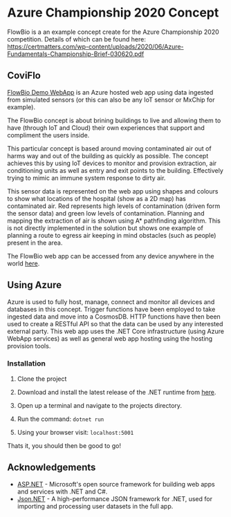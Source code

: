 # Azure Championship 2020 Concept
FlowBio is a an example concept create for the Azure Championship 2020 competition. Details of which can be found here: https://certmatters.com/wp-content/uploads/2020/06/Azure-Fundamentals-Championship-Brief-030620.pdf 

## CoviFlo
[FlowBio Demo WebApp](https://azurechampionship.azurewebsites.net) is an Azure hosted web app using data ingested from simulated sensors (or this can also be any IoT sensor or MxChip for example).

The FlowBio concept is about brining buildings to live and allowing them to have (through IoT and Cloud) their own experiences that support and compliment the users inside.

This particular concept is based around moving contaminated air out of harms way and out of the building as quickly as possible. The concept achieves this by using IoT devices to monitor and provision extraction, air conditioning units as well as entry and exit points to the building. Effectively trying to mimic an immune system response to dirty air. 

This sensor data is represented on the web app using shapes and colours to show what locations of the hospital (show as a 2D map) has contaminated air. Red represents high levels of contamination (driven form the sensor data) and green low levels of contamination. Planning and mapping the extraction of air is shown using A* pathfinding algorithm. This is not directly implemented in the solution but shows one example of planning a route to egress air keeping in mind obstacles (such as people) present in the area. 

The FlowBio web app can be accessed from any device anywhere in the world [here](https://azurechampionship.azurewebsites.net).

## Using Azure
Azure is used to fully host, manage, connect and monitor all devices and databases in this concept. Trigger functions have been employed to take ingested data and move into a CosmosDB. HTTP functions have then been used to create a RESTful API so that the data can be used by any interested external party. This web app uses the .NET Core infrastructure (using Azure WebApp services) as well as general web app hosting using the hosting provision tools. 

### Installation

1. Clone the project

1. Download and install the latest release of the .NET runtime from [here](https://dotnet.microsoft.com/download).

1. Open up a terminal and navigate to the projects directory.

1. Run the command: ```dotnet run```

1. Using your browser visit: ```localhost:5001```
    
Thats it, you should then be good to go!

## Acknowledgements
* [ASP.NET](https://dotnet.microsoft.com/apps/aspnet) - Microsoft's open source framework for building web apps and services with .NET and C#.
* [Json.NET](https://www.newtonsoft.com/json) - A high-performance JSON framework for .NET, used for importing and processing user datasets in the full app.
